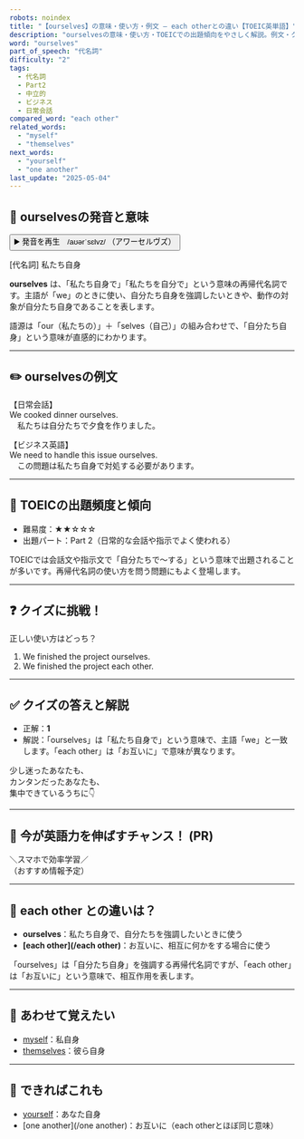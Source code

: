 ```yaml
---
robots: noindex
title: "【ourselves】の意味・使い方・例文 ― each otherとの違い【TOEIC英単語】"
description: "ourselvesの意味・使い方・TOEICでの出題傾向をやさしく解説。例文・クイズ付きでeach otherとの違いもわかりやすく学べます。"
word: "ourselves"
part_of_speech: "代名詞"
difficulty: "2"
tags:
  - 代名詞
  - Part2
  - 中立的
  - ビジネス
  - 日常会話
compared_word: "each other"
related_words:
  - "myself"
  - "themselves"
next_words:
  - "yourself"
  - "one another"
last_update: "2025-05-04"
---
```


## 🔰 ourselvesの発音と意味

<button class="play-audio" onclick="playTTS('ourselves')">
  <span class="play-audio-main">
    ▶️ 発音を再生　/aʊərˈsɛlvz/
  </span>
  <span class="play-audio-sub">
    （アワーセルヴズ）
  </span>
</button>

[代名詞] 私たち自身

**ourselves** は、「私たち自身で」「私たちを自分で」という意味の再帰代名詞です。主語が「we」のときに使い、自分たち自身を強調したいときや、動作の対象が自分たち自身であることを表します。

語源は「our（私たちの）」＋「selves（自己）」の組み合わせで、「自分たち自身」という意味が直感的にわかります。

---

## ✏️ ourselvesの例文

【日常会話】  
We cooked dinner ourselves.  
　私たちは自分たちで夕食を作りました。

【ビジネス英語】  
We need to handle this issue ourselves.  
　この問題は私たち自身で対処する必要があります。

---

## 🎯 TOEICの出題頻度と傾向

- 難易度：★★☆☆☆
- 出題パート：Part 2（日常的な会話や指示でよく使われる）

TOEICでは会話文や指示文で「自分たちで～する」という意味で出題されることが多いです。再帰代名詞の使い方を問う問題にもよく登場します。

---

## ❓ クイズに挑戦！

正しい使い方はどっち？

1. We finished the project ourselves.  
2. We finished the project each other.

---

## ✅ クイズの答えと解説

- 正解：**1**
- 解説：「ourselves」は「私たち自身で」という意味で、主語「we」と一致します。「each other」は「お互いに」で意味が異なります。

少し迷ったあなたも、  
カンタンだったあなたも、  
集中できているうちに👇️

---

## 🚀 今が英語力を伸ばすチャンス！ (PR)

<div class="info-center">
＼スマホで効率学習／<br>  
（おすすめ情報予定）
</div>

---

## 🤔  each other との違いは？

- **ourselves**：私たち自身で、自分たちを強調したいときに使う
- **[each other](/each other)**：お互いに、相互に何かをする場合に使う

「ourselves」は「自分たち自身」を強調する再帰代名詞ですが、「each other」は「お互いに」という意味で、相互作用を表します。

---

## 🧩 あわせて覚えたい

- [myself](/myself)：私自身
- [themselves](/themselves)：彼ら自身

---

## 📖 できればこれも

- [yourself](/yourself)：あなた自身
- [one another](/one another)：お互いに（each otherとほぼ同じ意味）

<!-- cvid: aid38_bid05 -->
